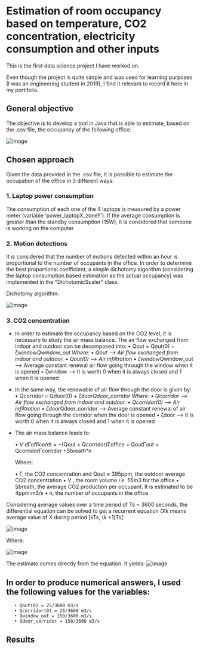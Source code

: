 # Estimation of room occupancy based on temperature, CO2 concentration, electricity consumption and other inputs

This is the first data science project I have worked on. 

Even though the project is quite simple and was used for learning purposes (I was an engineering student in 2019), I find it relevant to record it here in my portifolio.

## General objective

The objective is to develop a tool in Java that is able to estimate, based on the .csv file, the occupancy of the following office:

![image](https://user-images.githubusercontent.com/49452402/139596994-101fa9d1-5486-4ad3-b401-18aae12d03d6.png)

## Chosen approach

Given the data provided in the .csv file, it is possible to estimate the occupation of the office in 3 different ways:

### 1. Laptop power consumption
The consumption of each one of the 4 laptops is measured by a power meter (variable ‘power_laptopX_zoneY’). If the average consumption is greater than the standby consumption (15W), it is considered that someone is working on the computer
      
### 2. Motion detections
It is considered that the number of motions detected within an hour is proportional to the number of occupants in the office. In order to determine the best proportional coefficient, a simple dichotomy algorithm (considering the laptop consumption based estimation as the actual occupancy) was implemented in the "DichotomicScaler" class.

<p>Dichotomy algorithm:</p>

![image](https://user-images.githubusercontent.com/49452402/139597896-ea42ce53-ac92-48b7-97c2-e9db23d03f0c.png) 

### 3. CO2 concentration
- In order to estimate the occupancy based on the CO2 level, it is necessary to study the air mass balance. The air flow exchanged from indoor and outdoor can be decomposed into:
       • Qout = Qout(0) + ζwindow*Qwindow_out
       Where:
       • Qout --> Air flow exchanged from indoor and outdoor.
       • Qout(0) --> Air infiltration
       • ζwindow*Qwindow_out --> Average constant renewal air flow going through the window when it is opened
       • ζwindow --> It is worth 0 when it is always closed and 1 when it is opened

- In the same way, the renewable of air flow through the door is given by:
       • Qcorridor = Qdoor(0) + ζdoor*Qdoor_corridor
       Where:
       • Qcorridor --> Air flow exchanged from indoor and outdoor.
       • Qcorridor(0) --> Air infiltration
       • ζdoor*Qdoor_corridor --> Average constant renewal of air flow going through the corridor when the door is opened
       • ζdoor --> It is worth 0 when it is always closed and 1 when it is opened

- The air mass balance leads to:
       <p>• V dΓoffice/dt = −(Qout + Qcorridor)Γoffice + QoutΓout + QcorridorΓcorridor +Sbreath*n</p> 
       <p>Where:</p> 
       • Γ, the CO2 concentration and Qout ≈ 395ppm, the outdoor average CO2 concentration
       • V , the room volume i.e. 55m3 for the office
       • Sbreath, the average CO2 production per occupant. It is estimated to be 4ppm.m3/s
       • n, the number of occupants in the office

<p>Considering average values over a time period of Ts = 3600 seconds, the differential equation can be solved to get a recurrent equation (Xk means average value of X during period [kTs, (k +1)Ts]:</p> 

![image](https://user-images.githubusercontent.com/49452402/139601293-f9030b13-5367-4cf1-8b6d-2b6353bd8edc.png)

<p>Where:</p> 

![image](https://user-images.githubusercontent.com/49452402/139601301-93264c0b-a555-46f6-ad87-04966f63e21d.png)

The estimate comes directly from the equation. It yields:
       ![image](https://user-images.githubusercontent.com/49452402/139601354-fc2579a3-b296-4ade-8154-a16a6803a138.png)

In order to produce numerical answers, I used the following values for the variables:
-
       • Qout(0) = 25/3600 m3/s
       • Qcorridor(0) = 25/3600 m3/s
       • Qwindow_out = 150/3600 m3/s
       • Qdoor_corridor = 150/3600 m3/s
            
## Results
            
          
            
